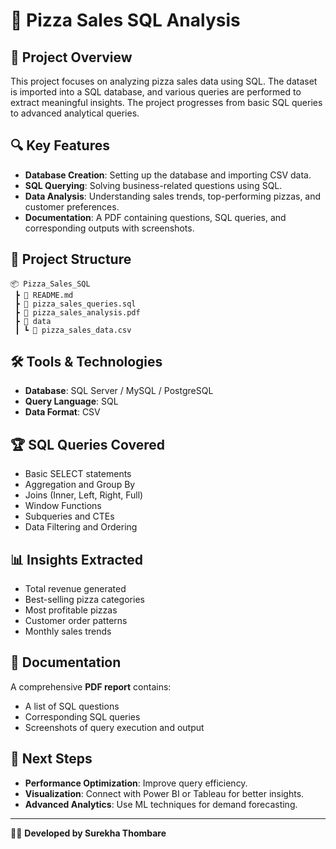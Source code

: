 # 🍕 Pizza Sales SQL Analysis

## 📌 Project Overview
This project focuses on analyzing pizza sales data using SQL. The dataset is imported into a SQL database, and various queries are performed to extract meaningful insights. The project progresses from basic SQL queries to advanced analytical queries.

## 🔍 Key Features
- **Database Creation**: Setting up the database and importing CSV data.
- **SQL Querying**: Solving business-related questions using SQL.
- **Data Analysis**: Understanding sales trends, top-performing pizzas, and customer preferences.
- **Documentation**: A PDF containing questions, SQL queries, and corresponding outputs with screenshots.

## 📂 Project Structure
```
📦 Pizza_Sales_SQL
 ┣ 📜 README.md
 ┣ 📜 pizza_sales_queries.sql
 ┣ 📜 pizza_sales_analysis.pdf
 ┣ 📂 data
 ┃ ┗ 📜 pizza_sales_data.csv
```

## 🛠️ Tools & Technologies
- **Database**: SQL Server / MySQL / PostgreSQL
- **Query Language**: SQL
- **Data Format**: CSV

## 🏆 SQL Queries Covered
- Basic SELECT statements
- Aggregation and Group By
- Joins (Inner, Left, Right, Full)
- Window Functions
- Subqueries and CTEs
- Data Filtering and Ordering

## 📊 Insights Extracted
- Total revenue generated
- Best-selling pizza categories
- Most profitable pizzas
- Customer order patterns
- Monthly sales trends

## 📜 Documentation
A comprehensive **PDF report** contains:
- A list of SQL questions
- Corresponding SQL queries
- Screenshots of query execution and output

## 🚀 Next Steps
- **Performance Optimization**: Improve query efficiency.
- **Visualization**: Connect with Power BI or Tableau for better insights.
- **Advanced Analytics**: Use ML techniques for demand forecasting.

---
👨‍💻 **Developed by Surekha Thombare**
